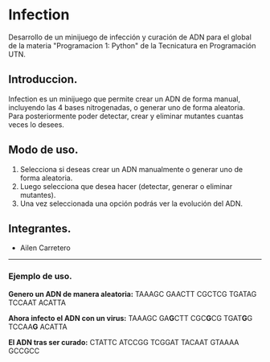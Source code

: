 # Infection
Desarrollo de un minijuego de infección y curación de ADN para el global de la materia "Programacion 1: Python" de la Tecnicatura en Programación UTN.

## Introduccion.
Infection es un minijuego que permite crear un ADN de forma manual, incluyendo las 4 bases nitrogenadas, o generar uno de forma aleatoria. Para posteriormente poder detectar, crear y eliminar mutantes cuantas veces lo desees.

## Modo de uso.
1. Selecciona si deseas crear un ADN manualmente o generar uno de forma aleatoria.
2. Luego selecciona que desea hacer (detectar, generar o eliminar mutantes).
3. Una vez seleccionada una opción podrás ver la evolución del ADN.

## Integrantes.
* Ailen Carretero

---

### Ejemplo de uso.

**Genero un ADN de manera aleatoria:**
TAAAGC
GAACTT
CGCTCG
TGATAG
TCCAAT
ACATTA

**Ahora infecto el ADN con un virus:**
TAAAGC
GA**G**CTT
CGC**G**CG
TGAT**G**G
TCCAA**G**
ACATTA

**El ADN tras ser curado:**
CTATTC
ATCCGG
TCGGAT
TACAAT
GTAAAA
GCCGCC